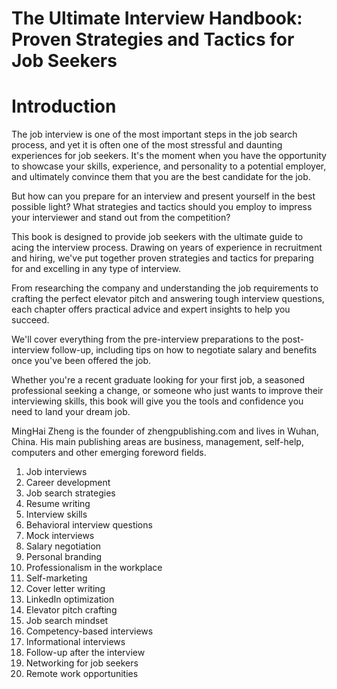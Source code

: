 # The Ultimate Interview Handbook: Proven Strategies and Tactics for Job Seekers

# Introduction

The job interview is one of the most important steps in the job search process, and yet it is often one of the most stressful and daunting experiences for job seekers. It's the moment when you have the opportunity to showcase your skills, experience, and personality to a potential employer, and ultimately convince them that you are the best candidate for the job.

But how can you prepare for an interview and present yourself in the best possible light? What strategies and tactics should you employ to impress your interviewer and stand out from the competition?

This book is designed to provide job seekers with the ultimate guide to acing the interview process. Drawing on years of experience in recruitment and hiring, we've put together proven strategies and tactics for preparing for and excelling in any type of interview.

From researching the company and understanding the job requirements to crafting the perfect elevator pitch and answering tough interview questions, each chapter offers practical advice and expert insights to help you succeed.

We'll cover everything from the pre-interview preparations to the post-interview follow-up, including tips on how to negotiate salary and benefits once you've been offered the job.

Whether you're a recent graduate looking for your first job, a seasoned professional seeking a change, or someone who just wants to improve their interviewing skills, this book will give you the tools and confidence you need to land your dream job.

MingHai Zheng is the founder of zhengpublishing.com and lives in Wuhan, China. His main publishing areas are business, management, self-help, computers and other emerging foreword fields.



1. Job interviews
2. Career development
3. Job search strategies
4. Resume writing
5. Interview skills
6. Behavioral interview questions
7. Mock interviews
8. Salary negotiation
9. Personal branding
10. Professionalism in the workplace
11. Self-marketing
12. Cover letter writing
13. LinkedIn optimization
14. Elevator pitch crafting
15. Job search mindset
16. Competency-based interviews
17. Informational interviews
18. Follow-up after the interview
19. Networking for job seekers
20. Remote work opportunities

